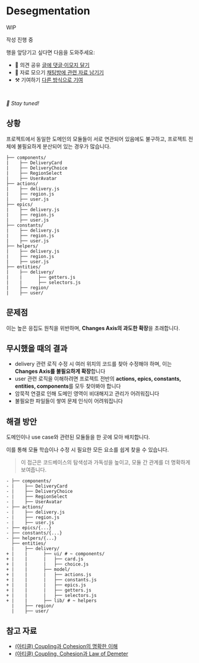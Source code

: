 # Desegmentation

WIP

작성 진행 중

행을 앞당기고 싶다면 다음을 도와주세요:

* 📢 의견 공유 [글에 댓글·이모지 달기](https://github.com/feature-sliced/documentation/issues/148)
* 💬 자료 모으기 [채팅방에 관련 자료 남기기](https://t.me/feature_sliced)
* ⚒️ 기여하기 [다른 방식으로 기여](https://github.com/feature-sliced/documentation/blob/master/CONTRIBUTING.md)

<br />

*🍰 Stay tuned!*

## 상황[​](#상황 "해당 헤딩으로 이동")

프로젝트에서 동일한 도메인의 모듈들이 서로 연관되어 있음에도 불구하고, 프로젝트 전체에 불필요하게 분산되어 있는 경우가 많습니다.

```
├── components/
|    ├── DeliveryCard
|    ├── DeliveryChoice
|    ├── RegionSelect
|    ├── UserAvatar
├── actions/
|    ├── delivery.js
|    ├── region.js
|    ├── user.js
├── epics/
|    ├── delivery.js
|    ├── region.js
|    ├── user.js
├── constants/
|    ├── delivery.js
|    ├── region.js
|    ├── user.js
├── helpers/
|    ├── delivery.js
|    ├── region.js
|    ├── user.js
├── entities/
|    ├── delivery/
|    |      ├── getters.js
|    |      ├── selectors.js
|    ├── region/
|    ├── user/
```

## 문제점[​](#문제점 "해당 헤딩으로 이동")

이는 높은 응집도 원칙을 위반하며, **Changes Axis의 과도한 확장**을 초래합니다.

## 무시했을 때의 결과[​](#무시했을-때의-결과 "해당 헤딩으로 이동")

* delivery 관련 로직 수정 시 여러 위치의 코드를 찾아 수정해야 하며, 이는 **Changes Axis를 불필요하게 확장**합니다
* user 관련 로직을 이해하려면 프로젝트 전반의 **actions, epics, constants, entities, components**를 모두 찾아봐야 합니다
* 암묵적 연결로 인해 도메인 영역이 비대해지고 관리가 어려워집니다
* 불필요한 파일들이 쌓여 문제 인식이 어려워집니다

## 해결 방안[​](#해결-방안 "해당 헤딩으로 이동")

도메인이나 use case와 관련된 모듈들을 한 곳에 모아 배치합니다.

이를 통해 모듈 학습이나 수정 시 필요한 모든 요소를 쉽게 찾을 수 있습니다.

> 이 접근은 코드베이스의 탐색성과 가독성을 높이고, 모듈 간 관계를 더 명확하게 보여줍니다.

```
- ├── components/
- |    ├── DeliveryCard
- |    ├── DeliveryChoice
- |    ├── RegionSelect
- |    ├── UserAvatar
- ├── actions/
- |    ├── delivery.js
- |    ├── region.js
- |    ├── user.js
- ├── epics/{...}
- ├── constants/{...}
- ├── helpers/{...}
  ├── entities/
  |    ├── delivery/
+ |    |      ├── ui/ # ~ components/
+ |    |      |   ├── card.js
+ |    |      |   ├── choice.js
+ |    |      ├── model/
+ |    |      |   ├── actions.js
+ |    |      |   ├── constants.js
+ |    |      |   ├── epics.js
+ |    |      |   ├── getters.js
+ |    |      |   ├── selectors.js
+ |    |      ├── lib/ # ~ helpers
  |    ├── region/
  |    ├── user/
```

## 참고 자료[​](#참고-자료 "해당 헤딩으로 이동")

* [(아티클) Coupling과 Cohesion의 명확한 이해](https://enterprisecraftsmanship.com/posts/cohesion-coupling-difference/)
* [(아티클) Coupling, Cohesion과 Law of Demeter](https://medium.com/german-gorelkin/low-coupling-high-cohesion-d36369fb1be9)
